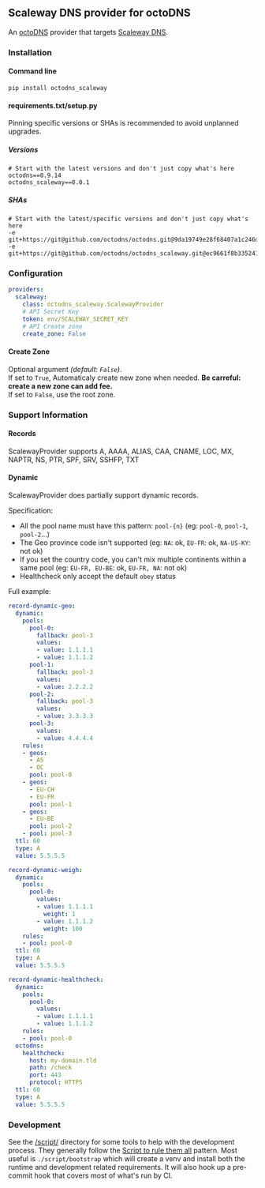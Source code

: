 ## Scaleway DNS provider for octoDNS

An [octoDNS](https://github.com/octodns/octodns/) provider that targets [Scaleway DNS](https://www.scaleway.com/en/dns/).

### Installation

#### Command line

```
pip install octodns_scaleway
```

#### requirements.txt/setup.py

Pinning specific versions or SHAs is recommended to avoid unplanned upgrades.

##### Versions

```
# Start with the latest versions and don't just copy what's here
octodns==0.9.14
octodns_scaleway==0.0.1
```

##### SHAs

```
# Start with the latest/specific versions and don't just copy what's here
-e git+https://git@github.com/octodns/octodns.git@9da19749e28f68407a1c246dfdf65663cdc1c422#egg=octodns
-e git+https://git@github.com/octodns/octodns_scaleway.git@ec9661f8b335241ae4746eea467a8509205e6a30#egg=octodns_scaleway
```

### Configuration

```yaml
providers:
  scaleway:
    class: octodns_scaleway.ScalewayProvider
    # API Secret Key
    token: env/SCALEWAY_SECRET_KEY
    # API Create zone
    create_zone: False
```

#### Create Zone
Optional argument *(default: `False`)*.  
If set to `True`, Automaticaly create new zone when needed. **Be carreful: create a new zone can add fee.**  
If set to `False`, use the root zone.

### Support Information

#### Records

ScalewayProvider supports A, AAAA, ALIAS, CAA, CNAME, LOC, MX, NAPTR, NS, PTR, SPF, SRV, SSHFP, TXT

#### Dynamic

ScalewayProvider does partially support dynamic records.

Specification:
- All the pool name must have this pattern: `pool-{n}` (eg: `pool-0`, `pool-1`, `pool-2`...)
- The Geo province code isn't supported (eg: `NA`: ok, `EU-FR`: ok, `NA-US-KY`: not ok)
- If you set the country code, you can't mix multiple continents within a same pool (eg: `EU-FR, EU-BE`: ok, `EU-FR, NA`: not ok)
- Healthcheck only accept the default `obey` status

Full example:
```yaml
record-dynamic-geo:
  dynamic:
    pools:
      pool-0:
        fallback: pool-3
        values:
        - value: 1.1.1.1
        - value: 1.1.1.2
      pool-1:
        fallback: pool-3
        values:
        - value: 2.2.2.2
      pool-2:
        fallback: pool-3
        values:
        - value: 3.3.3.3
      pool-3:
        values:
        - value: 4.4.4.4
    rules:
    - geos:
      - AS
      - OC
      pool: pool-0
    - geos:
      - EU-CH
      - EU-FR
      pool: pool-1
    - geos:
      - EU-BE
      pool: pool-2
    - pool: pool-3
  ttl: 60
  type: A
  value: 5.5.5.5

record-dynamic-weigh:
  dynamic:
    pools:
      pool-0:
        values:
        - value: 1.1.1.1
          weight: 1
        - value: 1.1.1.2
          weight: 100
    rules:
    - pool: pool-0
  ttl: 60
  type: A
  value: 5.5.5.5

record-dynamic-healthcheck:
  dynamic:
    pools:
      pool-0:
        values:
        - value: 1.1.1.1
        - value: 1.1.1.2
    rules:
    - pool: pool-0
  octodns:
    healthcheck:
      host: my-domain.tld
      path: /check
      port: 443
      protocol: HTTPS
  ttl: 60
  type: A
  value: 5.5.5.5
```

### Development

See the [/script/](/script/) directory for some tools to help with the development process. They generally follow the [Script to rule them all](https://github.com/github/scripts-to-rule-them-all) pattern. Most useful is `./script/bootstrap` which will create a venv and install both the runtime and development related requirements. It will also hook up a pre-commit hook that covers most of what's run by CI.
